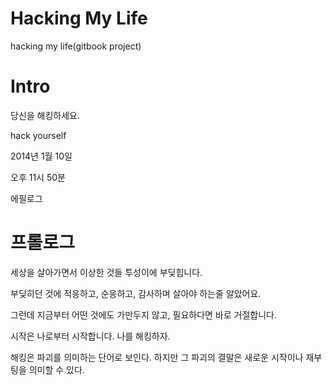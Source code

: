 # Hacking My Life
hacking my life(gitbook project)



# Intro #
당신을 해킹하세요.

hack yourself

2014년 1월 10일

오후 11시 50분






에필로그


# 프롤로그 #

세상을 살아가면서 이상한 것들 투성이에 부딪힙니다.

부딪히던 것에 적응하고, 순응하고, 감사하며 살아야 하는줄 알았어요.

그런데 지금부터 어떤 것에도 가만두지 않고, 필요하다면 바로 거절합니다.

시작은 나로부터 시작합니다. 나를 해킹하자.



해킹은 파괴를 의미하는 단어로 보인다. 하지만 그 파괴의 결말은 새로운 시작이나 재부팅을 의미할 수 있다.



